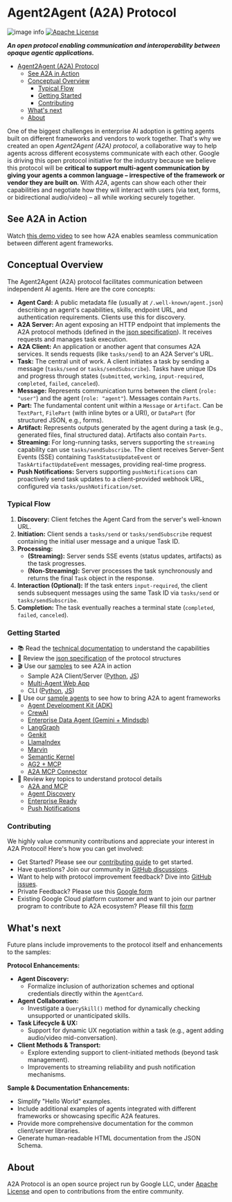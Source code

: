 # Agent2Agent (A2A) Protocol

![image info](images/A2A_banner.png)
[![Apache License](https://img.shields.io/badge/License-Apache_2.0-blue.svg)](LICENSE)

**_An open protocol enabling communication and interoperability between opaque agentic applications._**

<!-- TOC -->

- [Agent2Agent (A2A) Protocol](#agent2agent-a2a-protocol)
  - [See A2A in Action](#see-a2a-in-action)
  - [Conceptual Overview](#conceptual-overview)
    - [Typical Flow](#typical-flow)
    - [Getting Started](#getting-started)
    - [Contributing](#contributing)
  - [What's next](#whats-next)
  - [About](#about)

<!-- /TOC -->

One of the biggest challenges in enterprise AI adoption is getting agents built on different frameworks and vendors to work together. That's why we created an open _Agent2Agent (A2A) protocol_, a collaborative way to help agents across different ecosystems communicate with each other. Google is driving this open protocol initiative for the industry because we believe this protocol will be **critical to support multi-agent communication by giving your agents a common language – irrespective of the framework or vendor they are built on**.
With _A2A_, agents can show each other their capabilities and negotiate how they will interact with users (via text, forms, or bidirectional audio/video) – all while working securely together.

## See A2A in Action

Watch [this demo video](https://storage.googleapis.com/gweb-developer-goog-blog-assets/original_videos/A2A_demo_v4.mp4) to see how A2A enables seamless communication between different agent frameworks.

## Conceptual Overview

The Agent2Agent (A2A) protocol facilitates communication between independent AI agents. Here are the core concepts:

- **Agent Card:** A public metadata file (usually at `/.well-known/agent.json`) describing an agent's capabilities, skills, endpoint URL, and authentication requirements. Clients use this for discovery.
- **A2A Server:** An agent exposing an HTTP endpoint that implements the A2A protocol methods (defined in the [json specification](/specification)). It receives requests and manages task execution.
- **A2A Client:** An application or another agent that consumes A2A services. It sends requests (like `tasks/send`) to an A2A Server's URL.
- **Task:** The central unit of work. A client initiates a task by sending a message (`tasks/send` or `tasks/sendSubscribe`). Tasks have unique IDs and progress through states (`submitted`, `working`, `input-required`, `completed`, `failed`, `canceled`).
- **Message:** Represents communication turns between the client (`role: "user"`) and the agent (`role: "agent"`). Messages contain `Parts`.
- **Part:** The fundamental content unit within a `Message` or `Artifact`. Can be `TextPart`, `FilePart` (with inline bytes or a URI), or `DataPart` (for structured JSON, e.g., forms).
- **Artifact:** Represents outputs generated by the agent during a task (e.g., generated files, final structured data). Artifacts also contain `Parts`.
- **Streaming:** For long-running tasks, servers supporting the `streaming` capability can use `tasks/sendSubscribe`. The client receives Server-Sent Events (SSE) containing `TaskStatusUpdateEvent` or `TaskArtifactUpdateEvent` messages, providing real-time progress.
- **Push Notifications:** Servers supporting `pushNotifications` can proactively send task updates to a client-provided webhook URL, configured via `tasks/pushNotification/set`.

### Typical Flow

1.  **Discovery:** Client fetches the Agent Card from the server's well-known URL.
2.  **Initiation:** Client sends a `tasks/send` or `tasks/sendSubscribe` request containing the initial user message and a unique Task ID.
3.  **Processing:**
    - **(Streaming):** Server sends SSE events (status updates, artifacts) as the task progresses.
    - **(Non-Streaming):** Server processes the task synchronously and returns the final `Task` object in the response.
4.  **Interaction (Optional):** If the task enters `input-required`, the client sends subsequent messages using the same Task ID via `tasks/send` or `tasks/sendSubscribe`.
5.  **Completion:** The task eventually reaches a terminal state (`completed`, `failed`, `canceled`).

### Getting Started

* 📚 Read the [technical documentation](https://google.github.io/A2A/#/documentation) to understand the capabilities
* 📝 Review the [json specification](/specification) of the protocol structures
* 🎬 Use our [samples](/samples) to see A2A in action
    * Sample A2A Client/Server ([Python](/samples/python/common), [JS](/samples/js/src))
    * [Multi-Agent Web App](/demo/README.md)
    * CLI ([Python](/samples/python/hosts/cli/README.md), [JS](/samples/js/README.md))
* 🤖 Use our [sample agents](/samples/python/agents/README.md) to see how to bring A2A to agent frameworks
    * [Agent Development Kit (ADK)](/samples/python/agents/google_adk/README.md)
    * [CrewAI](/samples/python/agents/crewai/README.md)
    * [Enterprise Data Agent (Gemini + Mindsdb)](/samples/python/agents/mindsdb/README.md)
    * [LangGraph](/samples/python/agents/langgraph/README.md)
    * [Genkit](/samples/js/src/agents/README.md)
    * [LlamaIndex](/samples/python/agents/llama_index_file_chat/README.md)
    * [Marvin](/samples/python/agents/marvin/README.md)
    * [Semantic Kernel](/samples/python/agents/semantickernel/README.md)
    * [AG2 + MCP](/samples/python/agents/ag2/README.md)
    * [A2A MCP Connector](/samples/python/agents/a2a_mcp_connector/README.md)
* 📑 Review key topics to understand protocol details 
    * [A2A and MCP](https://google.github.io/A2A/topics/a2a_and_mcp/)
    * [Agent Discovery](https://google.github.io/A2A/topics/agent_discovery/)
    * [Enterprise Ready](https://google.github.io/A2A/topics/enterprise_ready/)
    * [Push Notifications](https://google.github.io/A2A/topics/push_notifications/) 

### Contributing

We highly value community contributions and appreciate your interest in A2A Protocol! Here's how you can get involved:

- Get Started? Please see our [contributing guide](CONTRIBUTING.md) to get started.
- Have questions? Join our community in [GitHub discussions](https://github.com/google/A2A/discussions).
- Want to help with protocol improvement feedback? Dive into [GitHub issues](https://github.com/google/A2A/issues).
- Private Feedback? Please use this [Google form](https://goo.gle/a2a-feedback)
- Existing Google Cloud platform customer and want to join our partner program to contribute to A2A ecosystem? Please fill this [form](https://goo.gle/a2a-partner)

## What's next

Future plans include improvements to the protocol itself and enhancements to the samples:

**Protocol Enhancements:**

- **Agent Discovery:**
  - Formalize inclusion of authorization schemes and optional credentials directly within the `AgentCard`.
- **Agent Collaboration:**
  - Investigate a `QuerySkill()` method for dynamically checking unsupported or unanticipated skills.
- **Task Lifecycle & UX:**
  - Support for dynamic UX negotiation _within_ a task (e.g., agent adding audio/video mid-conversation).
- **Client Methods & Transport:**
  - Explore extending support to client-initiated methods (beyond task management).
  - Improvements to streaming reliability and push notification mechanisms.

**Sample & Documentation Enhancements:**

- Simplify "Hello World" examples.
- Include additional examples of agents integrated with different frameworks or showcasing specific A2A features.
- Provide more comprehensive documentation for the common client/server libraries.
- Generate human-readable HTML documentation from the JSON Schema.

## About

A2A Protocol is an open source project run by Google LLC, under [Apache License](LICENSE) and open to contributions from the entire community.
